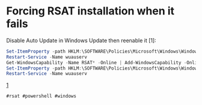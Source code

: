 # Forcing RSAT installation when it fails

Disable Auto Update in Windows Update then reenable it [1]:

```powershell
Set-ItemProperty -path HKLM:\SOFTWARE\Policies\Microsoft\Windows\WindowsUpdate\AU -Name 'UseWUServer' -Value '0'
Restart-Service -Name wuauserv
Get-WindowsCapability -Name RSAT* -Online | Add-WindowsCapability -Online
Set-ItemProperty -path HKLM:\SOFTWARE\Policies\Microsoft\Windows\WindowsUpdate\AU -Name 'UseWUServer' -Value '1'
Restart-Service -Name wuauserv
```

[1](https://www.reddit.com/r/sysadmin/comments/ey98h1/unable_to_install_rsat_on_1909/)

    #rsat #powershell #windows

